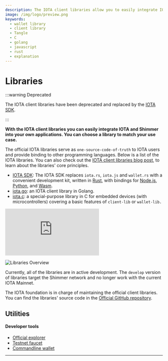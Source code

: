 ```yaml
---
description: The IOTA client libraries allow you to easily integrate IOTA into your own applications.
image: /img/logo/preview.png
keywords:
  - wallet library
  - client library
  - Tangle
  - C
  - golang
  - javascript
  - rust
  - explanation
---
```


# Libraries

:::warning Deprecated

The IOTA client libraries have been deprecated and replaced by the [IOTA SDK](https://wiki.iota.org/shimmer/iota-sdk/welcome).

:::

**With the IOTA client libraries you can easily integrate IOTA and Shimmer into your own applications. You can choose a library to match your use case.**

The official IOTA libraries serve as `one-source-code-of-truth` to IOTA users and provide binding to other programming languages. Below is a list of the IOTA libraries. You can also check out the [IOTA client libraries blog post](https://blog.iota.org/the-new-iota-client-libraries-harder-better-faster-stronger/), to learn about the libraries' core principles.

- [IOTA SDK](https://wiki.iota.org/shimmer/iota-sdk/welcome/): The IOTA SDK replaces `iota.rs`, `iota.js` and `wallet.rs` with a convenient development kit, written
  in [Rust](https://wiki.iota.org/shimmer/iota-sdk/getting-started/rust/), with bindings for
  [Node.js](https://wiki.iota.org/shimmer/iota-sdk/getting-started/nodejs/),
  [Python](https://wiki.iota.org/shimmer/iota-sdk/getting-started/python/), and [Wasm](https://wiki.iota.org/shimmer/iota-sdk/getting-started/wasm/).
- [iota.go](https://github.com/iotaledger/iota.go/tree/v3): an IOTA client library in Golang.
- [iota.c](https://github.com/iotaledger/iota.c/tree/develop): a special-purpose library in C for embedded devices (with microcontrollers) covering a basic features of `client-lib` or `wallet-lib.`

<div class="iframe-wrapper">
<iframe src="https://www.youtube.com/embed/N2VW3zJQmso" frameborder="0" allow="accelerometer; autoplay; clipboard-write; encrypted-media; gyroscope; picture-in-picture" allowfullscreen></iframe>
</div>

![Libraries Overview](/img/stardust_explanations/libraries/overview/libraries.svg)

Currently, all of the libraries are in active development. The `develop` version of libraries target the Shimmer network and no longer work with the current IOTA Mainnet.

The IOTA foundation is in charge of maintaining the official client libraries. You can find the libraries' source code in the [Official GitHub repository](https://github.com/iotaledger).

## Utilities

#### **Developer tools**

- [Official explorer](https://explorer.iota.org/mainnet)
- [Testnet faucet](https://)
- [Commandline wallet](https://github.com/iotaledger/cli-wallet)

---
